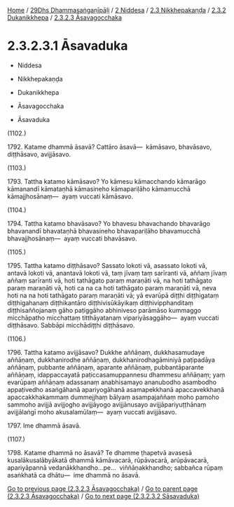 
[Home](/) / [29Dhs Dhammasaṅgaṇīpāḷi](../../../../../29Dhs.md) / [2 Niddesa](../../../../2.md) / [2.3 Nikkhepakaṇḍa](../../../2.3.md) / [2.3.2 Dukanikkhepa](../../2.3.2.md) / [2.3.2.3 Āsavagocchaka](../2.3.2.3.md)

# 2.3.2.3.1 Āsavaduka

* Niddesa

* Nikkhepakaṇḍa

* Dukanikkhepa

* Āsavagocchaka

* Āsavaduka

(1102.)

1792\. Katame dhammā āsavā? Cattāro āsavā—  kāmāsavo, bhavāsavo, diṭṭhāsavo, avijjāsavo.

(1103.)

1793\. Tattha katamo kāmāsavo? Yo kāmesu kāmacchando kāmarāgo kāmanandī kāmataṇhā kāmasineho kāmapariḷāho kāmamucchā kāmajjhosānaṃ—  ayaṃ vuccati kāmāsavo.

(1104.)

1794\. Tattha katamo bhavāsavo? Yo bhavesu bhavachando bhavarāgo bhavanandī bhavataṇhā bhavasineho bhavapariḷāho bhavamucchā bhavajjhosānaṃ—  ayaṃ vuccati bhavāsavo.

(1105.)

1795\. Tattha katamo diṭṭhāsavo? Sassato lokoti vā, asassato lokoti vā, antavā lokoti vā, anantavā lokoti vā, taṃ jīvaṃ taṃ sarīranti vā, aññaṃ jīvaṃ aññaṃ sarīranti vā, hoti tathāgato paraṃ maraṇāti vā, na hoti tathāgato paraṃ maraṇāti vā, hoti ca na ca hoti tathāgato paraṃ maraṇāti vā, neva hoti na na hoti tathāgato paraṃ maraṇāti vā; yā evarūpā diṭṭhi diṭṭhigataṃ diṭṭhigahanaṃ diṭṭhikantāro diṭṭhivisūkāyikaṃ diṭṭhivipphanditaṃ diṭṭhisaññojanaṃ gāho paṭiggāho abhiniveso parāmāso kummaggo micchāpatho micchattaṃ titthāyatanaṃ vipariyāsaggāho—  ayaṃ vuccati diṭṭhāsavo. Sabbāpi micchādiṭṭhi diṭṭhāsavo.

(1106.)

1796\. Tattha katamo avijjāsavo? Dukkhe aññāṇaṃ, dukkhasamudaye aññāṇaṃ, dukkhanirodhe aññāṇaṃ, dukkhanirodhagāminiyā paṭipadāya aññāṇaṃ, pubbante aññāṇaṃ, aparante aññāṇaṃ, pubbantāparante aññāṇaṃ, idappaccayatā paṭiccasamuppannesu dhammesu aññāṇaṃ; yaṃ evarūpaṃ aññāṇaṃ adassanaṃ anabhisamayo ananubodho asambodho appaṭivedho asaṅgāhanā apariyogāhanā asamapekkhanā apaccavekkhaṇā apaccakkhakammaṃ dummejjhaṃ bālyaṃ asampajaññaṃ moho pamoho sammoho avijjā avijjogho avijjāyogo avijjānusayo avijjāpariyuṭṭhānaṃ avijjālaṅgī moho akusalamūlaṃ—  ayaṃ vuccati avijjāsavo.

1797\. Ime dhammā āsavā.

(1107.)

1798\. Katame dhammā no āsavā? Te dhamme ṭhapetvā avasesā kusalākusalābyākatā dhammā kāmāvacarā, rūpāvacarā, arūpāvacarā, apariyāpannā vedanākkhandho…pe…  viññāṇakkhandho; sabbañca rūpaṃ asaṅkhatā ca dhātu—  ime dhammā no āsavā.

[Go to previous page (2.3.2.3 Āsavagocchaka)](../2.3.2.3.md) / [Go to parent page (2.3.2.3 Āsavagocchaka)](../2.3.2.3.md) / [Go to next page (2.3.2.3.2 Sāsavaduka)](2.3.2.3.2.md)


